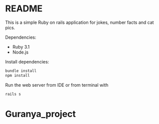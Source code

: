 # README

This is a simple Ruby on rails application for jokes, number facts and cat pics.

 Dependencies: 
- Ruby 3.1
- Node.js

Install dependencies:
```bash
bundle install
npm install
```

Run the web server from IDE or from terminal with
```bash
rails s
```

# Guranya_project

